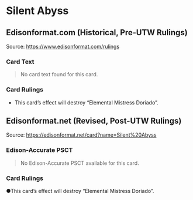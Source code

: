 # Silent Abyss

## Edisonformat.com (Historical, Pre-UTW Rulings)

Source: https://www.edisonformat.com/rulings

### Card Text

> No card text found for this card.

### Card Rulings

*   This card’s effect will destroy “Elemental Mistress Doriado”.

## Edisonformat.net (Revised, Post-UTW Rulings)

Source: https://edisonformat.net/card?name=Silent%20Abyss

### Edison-Accurate PSCT

> No Edison-Accurate PSCT available for this card.

### Card Rulings

●This card’s effect will destroy “Elemental Mistress Doriado”.
            